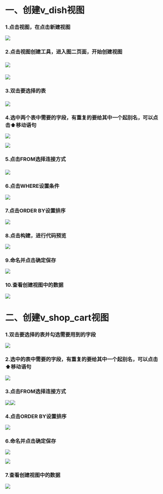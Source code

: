 # 一、创建v_dish视图

  

### 1.点击视图，在点击新建视图

  

![](https://cdn.nlark.com/yuque/0/2023/png/40551708/1701579871431-8f579a86-39b5-42bb-ac24-a0f6db5ea6da.png)

  

### 2.点击视图创建工具，进入图二页面，开始创建视图

### ![](https://cdn.nlark.com/yuque/0/2023/png/40551708/1701579880971-af6b8c6d-5619-4a52-9204-7bef6f44ba5f.png)

### ![](https://cdn.nlark.com/yuque/0/2023/png/40551708/1701579901977-aa521138-5460-4c38-b263-a56c6de09f44.png)

### 3.双击要选择的表

### ![](https://cdn.nlark.com/yuque/0/2023/png/40551708/1701580069081-16116fc2-edfc-4f4b-b33b-f864693f835e.png)

### 4.选中两个表中需要的字段，有重复的要给其中一个起别名，可以点击⬆移动语句

![](https://cdn.nlark.com/yuque/0/2023/png/40551708/1701580221695-d4177508-dcfe-42ba-959a-45e881ba11ec.png)

![](https://cdn.nlark.com/yuque/0/2023/png/40551708/1701580283641-b06405cd-05f9-4c26-903a-51f8294feaa0.png)

  

### 5.点击FROM选择连接方式

### ![](https://cdn.nlark.com/yuque/0/2023/png/40551708/1701580537477-8c7a111e-ae05-4ffa-a6cc-5c2e11a18c28.png)

### 6.点击WHERE设置条件

![](https://cdn.nlark.com/yuque/0/2023/png/40551708/1701580610565-61725e38-b920-41f2-bedc-94eba1f5c77f.png)

  

### 7.点击ORDER BY设置排序

![](https://cdn.nlark.com/yuque/0/2023/png/40551708/1701580683281-33da4425-9163-42a0-935a-6a403b54e4dc.png)

  

### 8.点击构建，进行代码预览

![](https://cdn.nlark.com/yuque/0/2023/png/40551708/1701581015143-be3105d4-bdb8-4199-a2f1-7a8b7153c2e4.png)

  

### 9.命名并点击确定保存

![](https://cdn.nlark.com/yuque/0/2023/png/40551708/1701581015167-bfa8cb25-162f-416a-9a61-4a553e9c451f.png)

  

### 10.查看创建视图中的数据

![](https://cdn.nlark.com/yuque/0/2023/png/40551708/1701581107850-eb3d357a-988f-4adb-b3a0-e027a9274b5f.png)

  

  

# 二、创建v_shop_cart视图

### 1.双击要选择的表并勾选需要用到的字段

![](https://cdn.nlark.com/yuque/0/2023/png/40551708/1701581239156-1e4ae7c5-db68-460b-bda4-b447b2864119.png)

  

### 2.选中的表中需要的字段，有重复的要给其中一个起别名，可以点击⬆移动语句

![](https://cdn.nlark.com/yuque/0/2023/png/40551708/1701581425513-23131892-8c21-49e8-b355-0df3bc1c5bbf.png)

  

### 3.点击FROM选择连接方式

![](https://cdn.nlark.com/yuque/0/2023/png/40551708/1701581520922-15156390-79d2-42a6-9d65-5a945e8ace47.png)![](https://cdn.nlark.com/yuque/0/2023/png/40551708/1701581520907-2aa2dc0d-e989-4d39-83b3-9f0252e387a4.png)

### 4.点击ORDER BY设置排序

![](https://cdn.nlark.com/yuque/0/2023/png/40551708/1701581642631-efc632ea-25da-4eef-932a-b4b263e67b54.png)

  

### 6.命名并点击确定保存

![](https://cdn.nlark.com/yuque/0/2023/png/40551708/1701581721601-ee4a829d-a6fe-483e-aa08-45ad82c831c1.png)

![](https://cdn.nlark.com/yuque/0/2023/png/40551708/1701581772113-54bb2127-e096-4b8d-b2c1-591b255edb13.png)

### 7.查看创建视图中的数据

![](https://cdn.nlark.com/yuque/0/2023/png/40551708/1701581864453-919b9409-c5ce-4dd1-a4cb-969f10e0356e.png)